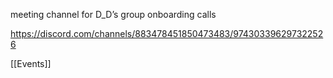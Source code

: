 meeting channel for D_D’s group onboarding calls

https://discord.com/channels/883478451850473483/974303396297322526

[[Events]]